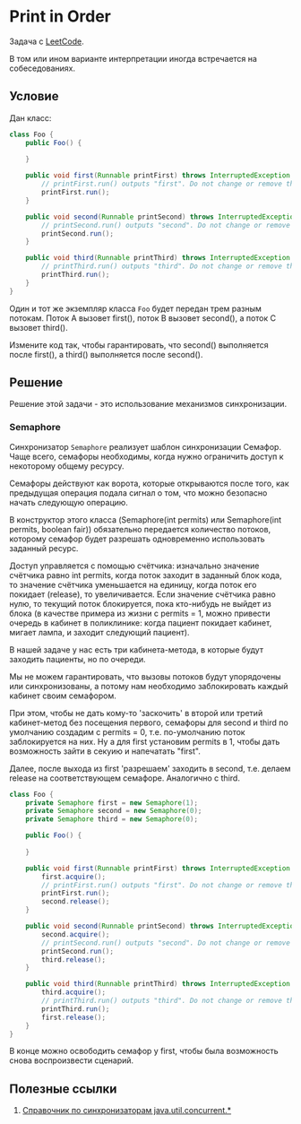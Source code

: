 # Print in Order

Задача с [LeetCode](https://leetcode.com/problems/print-in-order/description/).

В том или ином варианте интерпретации иногда встречается на собеседованиях.

## Условие

Дан класс:

```java
class Foo {
    public Foo() {
        
    }

    public void first(Runnable printFirst) throws InterruptedException {
        // printFirst.run() outputs "first". Do not change or remove this line.
        printFirst.run();
    }

    public void second(Runnable printSecond) throws InterruptedException {
        // printSecond.run() outputs "second". Do not change or remove this line.
        printSecond.run();
    }

    public void third(Runnable printThird) throws InterruptedException {
        // printThird.run() outputs "third". Do not change or remove this line.
        printThird.run();
    }
}
```

Один и тот же экземпляр класса `Foo` будет передан трем разным потокам. Поток A вызовет first(), поток B вызовет second(), а поток C вызовет third().

Измените код так, чтобы гарантировать, что second() выполняется после first(), а third() выполняется после second().

## Решение

Решение этой задачи - это использование механизмов синхронизации.

### Semaphore

Синхронизатор `Semaphore` реализует шаблон синхронизации Семафор.
Чаще всего, семафоры необходимы, когда нужно ограничить доступ к некоторому общему ресурсу.

Семафоры действуют как ворота, которые открываются после того, как предыдущая операция подала сигнал о том, что можно безопасно начать следующую операцию.

В конструктор этого класса (Semaphore(int permits) или Semaphore(int permits, boolean fair)) обязательно передается количество потоков, которому семафор будет разрешать одновременно использовать заданный ресурс.

Доступ управляется с помощью счётчика: изначально значение счётчика равно int permits, когда поток заходит в заданный блок кода, то значение счётчика уменьшается на единицу, когда поток его покидает (release), то увеличивается. Если значение счётчика равно нулю, то текущий поток блокируется, пока кто-нибудь не выйдет из блока (в качестве примера из жизни с permits = 1, можно привести очередь в кабинет в поликлинике: когда пациент покидает кабинет, мигает лампа, и заходит следующий пациент).

В нашей задаче у нас есть три кабинета-метода, в которые будут заходить пациенты, но по очереди.

Мы не можем гарантировать, что вызовы потоков будут упорядочены или синхронизованы, а потому нам необходимо заблокировать каждый кабинет своим семафором.

При этом, чтобы не дать кому-то 'заскочить' в второй или третий кабинет-метод без посещения первого, семафоры для second и third по умолчанию создадим с permits = 0, т.е. по-умолчанию поток заблокируется на них. Ну а для first установим permits в 1, чтобы дать возможность зайти в секуию и напечатать "first".

Далее, после выхода из first 'разрешаем' заходить в second, т.е. делаем release на соответствующем семафоре. Аналогично с third.

```java
class Foo {
    private Semaphore first = new Semaphore(1);
    private Semaphore second = new Semaphore(0);
    private Semaphore third = new Semaphore(0);

    public Foo() {
        
    }

    public void first(Runnable printFirst) throws InterruptedException {
        first.acquire();
        // printFirst.run() outputs "first". Do not change or remove this line.
        printFirst.run();
        second.release();
    }

    public void second(Runnable printSecond) throws InterruptedException {
        second.acquire();
        // printSecond.run() outputs "second". Do not change or remove this line.
        printSecond.run();
        third.release();
    }

    public void third(Runnable printThird) throws InterruptedException {
        third.acquire();
        // printThird.run() outputs "third". Do not change or remove this line.
        printThird.run();
        first.release();
    }
}
```

В конце можно освободить семафор у first, чтобы была возможность снова воспроизвести сценарий.

## Полезные ссылки

1. [Справочник по синхронизаторам java.util.concurrent.*](https://habr.com/ru/articles/277669/)
